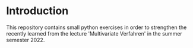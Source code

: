 # Introduction
This repository contains small python exercises in order to strengthen the recently learned 
from the lecture 'Multivariate Verfahren' in the summer semester 2022.
